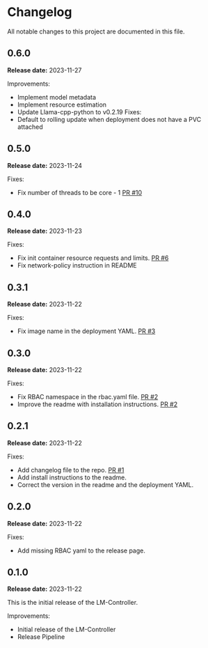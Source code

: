 # Changelog

All notable changes to this project are documented in this file.

## 0.6.0

**Release date:** 2023-11-27

Improvements:
- Implement model metadata 
- Implement resource estimation
- Update Llama-cpp-python to v0.2.19
Fixes:
- Default to rolling update when deployment does not have a PVC attached

## 0.5.0

**Release date:** 2023-11-24

Fixes:
- Fix number of threads to be core - 1 [PR #10](https://github.com/weave-ai/lm-controller/pull/10)

## 0.4.0

**Release date:** 2023-11-23

Fixes:
- Fix init container resource requests and limits. [PR #6](https://github.com/weave-ai/lm-controller/pull/6)
- Fix network-policy instruction in README

## 0.3.1

**Release date:** 2023-11-22

Fixes:
- Fix image name in the deployment YAML. [PR #3](https://github.com/weave-ai/lm-controller/pull/3)

## 0.3.0

**Release date:** 2023-11-22

Fixes:
- Fix RBAC namespace in the rbac.yaml file. [PR #2](https://github.com/weave-ai/lm-controller/pull/2)
- Improve the readme with installation instructions. [PR #2](https://github.com/weave-ai/lm-controller/pull/2)

## 0.2.1

**Release date:** 2023-11-22

Fixes:
- Add changelog file to the repo. [PR #1](https://github.com/weave-ai/lm-controller/pull/1)
- Add install instructions to the readme.
- Correct the version in the readme and the deployment YAML.

## 0.2.0

**Release date:** 2023-11-22

Fixes:
- Add missing RBAC yaml to the release page. 

## 0.1.0

**Release date:** 2023-11-22

This is the initial release of the LM-Controller.

Improvements:
- Initial release of the LM-Controller
- Release Pipeline
